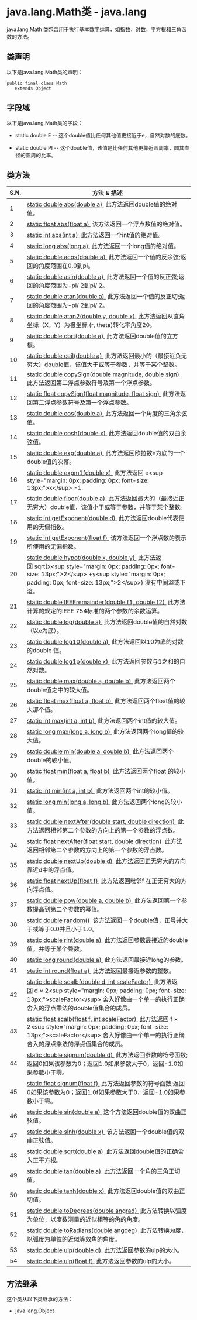 # java.lang.Math类 - java.lang

java.lang.Math 类包含用于执行基本数字运算，如指数，对数，平方根和三角函数的方法。

## 类声明

以下是java.lang.Math类的声明：

```
public final class Math
   extends Object
```

## 字段域

以下是java.lang.Math类的字段：

*   static double E -- 这个double值比任何其他值更接近于e，自然对数的底数。

*   static double PI -- 这个double值，该值是比任何其他更靠近圆周率，圆其直径的圆周的比率。

## 类方法

| S.N. | 方法 & 描述 |
| --- | --- |
| 1 | [static double abs(double a) ](http://www.yiibai.com/java/lang/math_abs_double.html) 此方法返回double值的绝对值。 |
| 2 | [static float abs(float a) ](http://www.yiibai.com/java/lang/math_abs_float.html) 该方法返回一个浮点数值的绝对值。 |
| 3 | [static int abs(int a) ](http://www.yiibai.com/java/lang/math_abs_int.html) 此方法返回一个int值的绝对值。 |
| 4 | [static long abs(long a) ](http://www.yiibai.com/java/lang/math_abs_long.html) 此方法返回一个long值的绝对值。 |
| 5 | [static double acos(double a) ](http://www.yiibai.com/java/lang/math_acos.html) 此方法返回一个值的反余弦;返回的角度范围在0.0到pi。 |
| 6 | [static double asin(double a) ](http://www.yiibai.com/java/lang/math_asin.html) 此方法返回一个值的反正弦;返回的角度范围为-pi/ 2到pi/ 2。 |
| 7 | [static double atan(double a) ](http://www.yiibai.com/java/lang/math_atan.html) 此方法返回一个值的反正切;返回的角度范围为-pi/ 2到pi/ 2。 |
| 8 | [static double atan2(double y, double x) ](http://www.yiibai.com/java/lang/math_atan2.html) 此方法返回从直角坐标（X，Y）为极坐标 (r, theta)转化率角度2θ。 |
| 9 | [static double cbrt(double a) ](http://www.yiibai.com/java/lang/math_cbrt.html) 此方法返回double值的立方根。 |
| 10 | [static double ceil(double a) ](http://www.yiibai.com/java/lang/math_ceil.html) 此方法返回最小的（最接近负无穷大）double值，该值大于或等于参数，并等于某个整数。 |
| 11 | [static double copySign(double magnitude, double sign) ](http://www.yiibai.com/java/lang/math_copysign_double.html) 此方法返回第二浮点参数符号及第一个浮点参数。 |
| 12 | [static float copySign(float magnitude, float sign) ](http://www.yiibai.com/java/lang/math_copysign_float.html) 此方法返回第二浮点参数符号及第一个浮点参数。 |
| 13 | [static double cos(double a) ](http://www.yiibai.com/java/lang/math_cos.html) 此方法返回一个角度的三角余弦值。 |
| 14 | [static double cosh(double x) ](http://www.yiibai.com/java/lang/math_cosh.html) 此方法返回double值的双曲余弦值。 |
| 15 | [static double exp(double a) ](http://www.yiibai.com/java/lang/math_exp.html) 此方法返回欧拉数e为底的一个double值的次幂。 |
| 16 | [static double expm1(double x) ](http://www.yiibai.com/java/lang/math_expm1.html) 此方法返回 e&lt;sup style="margin: 0px; padding: 0px; font-size: 13px;"&gt;x&lt;/sup&gt; -1. |
| 17 | [static double floor(double a) ](http://www.yiibai.com/java/lang/math_floor.html) 此方法返回最大的（最接近正无穷大）double值，该值小于或等于参数，并等于某个整数。 |
| 18 | [static int getExponent(double d) ](http://www.yiibai.com/java/lang/math_getexponent_double.html) 此方法返回double代表使用的无偏指数。 |
| 19 | [static int getExponent(float f) ](http://www.yiibai.com/java/lang/math_getexponent_float.html) 该方法返回一个浮点数的表示所使用的无偏指数。 |
| 20 | [static double hypot(double x, double y) ](http://www.yiibai.com/java/lang/math_hypot.html) 此方法返回 sqrt(x&lt;sup style="margin: 0px; padding: 0px; font-size: 13px;"&gt;2&lt;/sup&gt; +y&lt;sup style="margin: 0px; padding: 0px; font-size: 13px;"&gt;2&lt;/sup&gt;) 没有中间溢或下溢。 |
| 21 | [static double IEEEremainder(double f1, double f2) ](http://www.yiibai.com/java/lang/math_ieeeremainder.html) 此方法计算的规定的IEEE 754标准的两个参数的余数运算。 |
| 22 | [static double log(double a) ](http://www.yiibai.com/java/lang/math_log.html) 此方法返回double值的自然对数（以e为底）。 |
| 23 | [static double log10(double a) ](http://www.yiibai.com/java/lang/math_log10.html) 此方法返回以10为底的对数的double 值。 |
| 24 | [static double log1p(double x) ](http://www.yiibai.com/java/lang/math_log1p.html) 此方法返回参数与1之和的自然对数。 |
| 25 | [static double max(double a, double b) ](http://www.yiibai.com/java/lang/math_max_double.html) 此方法返回两个double值之中的较大值。 |
| 26 | [static float max(float a, float b) ](http://www.yiibai.com/java/lang/math_max_float.html) 此方法返回两个float值的较大那个值。 |
| 27 | [static int max(int a, int b) ](http://www.yiibai.com/java/lang/math_max_int.html) 此方法返回两个int值的较大值。 |
| 28 | [static long max(long a, long b) ](http://www.yiibai.com/java/lang/math_max_long.html) 此方法返回两个long值的较大值。 |
| 29 | [static double min(double a, double b) ](http://www.yiibai.com/java/lang/math_min_double.html) 此方法返回两个double的较小值。 |
| 30 | [static float min(float a, float b) ](http://www.yiibai.com/java/lang/math_min_float.html) 此方法返回两个float 的较小值。 |
| 31 | [static int min(int a, int b) ](http://www.yiibai.com/java/lang/math_min_int.html) 此方法返回两个int的较小值。 |
| 32 | [static long min(long a, long b) ](http://www.yiibai.com/java/lang/math_min_long.html) 此方法返回两个long的较小值。 |
| 33 | [static double nextAfter(double start, double direction) ](http://www.yiibai.com/java/lang/math_nextafter_double.html) 此方法返回相邻第二个参数的方向上的第一个参数的浮点数。 |
| 34 | [static float nextAfter(float start, double direction) ](http://www.yiibai.com/java/lang/math_nextafter_float.html) 此方法返回相邻第二个参数的方向上的第一个参数的浮点数。 |
| 35 | [static double nextUp(double d) ](http://www.yiibai.com/java/lang/math_nextup_double.html) 此方法返回正无穷大的方向靠近d中的浮点值。 |
| 36 | [static float nextUp(float f) ](http://www.yiibai.com/java/lang/math_nextup_float.html) 此方法返回毗邻f 在正无穷大的方向浮点值。 |
| 37 | [static double pow(double a, double b) ](http://www.yiibai.com/java/lang/math_pow.html) 此方法返回第一个参数提高到第二个参数的幂值。 |
| 38 | [static double random() ](http://www.yiibai.com/java/lang/math_random.html) 该方法返回一个double值，正号并大于或等于0.0并且小于1.0。 |
| 39 | [static double rint(double a) ](http://www.yiibai.com/java/lang/math_rint.html) 此方法返回参数最接近的double值，并等于某个整数。 |
| 40 | [static long round(double a) ](http://www.yiibai.com/java/lang/math_round_double.html) 此方法返回最接近long的参数。 |
| 41 | [static int round(float a) ](http://www.yiibai.com/java/lang/math_round_float.html) 此方法返回最接近参数的整数。 |
| 42 | [static double scalb(double d, int scaleFactor) ](http://www.yiibai.com/java/lang/math_scalb_double.html) 此方法返回 d × 2&lt;sup style="margin: 0px; padding: 0px; font-size: 13px;"&gt;scaleFactor&lt;/sup&gt; 舍入好像由一个单一的执行正确舍入的浮点乘法的double值集合的成员。 |
| 43 | [static float scalb(float f, int scaleFactor) ](http://www.yiibai.com/java/lang/math_scalb_float.html) 此方法返回 f × 2&lt;sup style="margin: 0px; padding: 0px; font-size: 13px;"&gt;scaleFactor&lt;/sup&gt; 舍入好像由一个单一的执行正确舍入的浮点乘法的浮点值集合的成员。 |
| 44 | [static double signum(double d) ](http://www.yiibai.com/java/lang/math_signum_double.html) 此方法返回参数的符号函数;返回0如果该参数为0；返回1.0如果参数大于0，返回-1.0如果参数小于零。 |
| 45 | [static float signum(float f) ](http://www.yiibai.com/java/lang/math_signum_float.html) 此方法返回参数的符号函数;返回0如果该参数为0；返回1.0f如果参数大于0，返回-1.0如果参数小于零。 |
| 46 | [static double sin(double a) ](http://www.yiibai.com/java/lang/math_sin.html) 这个方法返回double值的双曲正弦值。 |
| 47 | [static double sinh(double x) ](http://www.yiibai.com/java/lang/math_sinh.html) 该方法返回一个double值的双曲正弦值。 |
| 48 | [static double sqrt(double a) ](http://www.yiibai.com/java/lang/math_sqrt.html) 此方法返回double值的正确舍入正平方根。 |
| 49 | [static double tan(double a) ](http://www.yiibai.com/java/lang/math_tan.html) 此方法返回一个角的三角正切值。 |
| 50 | [static double tanh(double x) ](http://www.yiibai.com/java/lang/math_tanh.html) 此方法返回double值的双曲正切值。 |
| 51 | [static double toDegrees(double angrad) ](http://www.yiibai.com/java/lang/math_todegrees.html) 此方法转换以弧度为单位，以度数测量的近似相等的角的角度。 |
| 52 | [static double toRadians(double angdeg) ](http://www.yiibai.com/java/lang/math_toradians.html) 此方法转换为度，以弧度为单位的近似等效角的角度。 |
| 53 | [static double ulp(double d) ](http://www.yiibai.com/java/lang/math_ulp_double.html) 此方法返回参数的ulp的大小。 |
| 54 | [static double ulp(float f) ](http://www.yiibai.com/java/lang/math_ulp_float.html) 此方法返回参数的ulp的大小。 |

## 方法继承

这个类从以下类继承的方法：

*   java.lang.Object

 